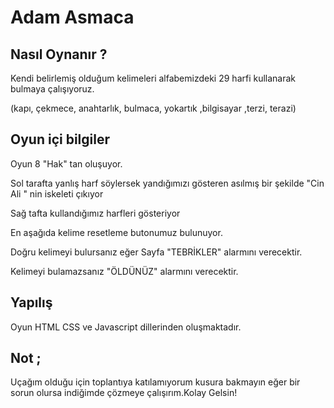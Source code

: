 # Adam Asmaca

## Nasıl Oynanır ?
Kendi belirlemiş olduğum kelimeleri alfabemizdeki 29 harfi kullanarak bulmaya çalışıyoruz.

(kapı, çekmece, anahtarlık, bulmaca, yokartık ,bilgisayar ,terzi, terazi)


## Oyun içi bilgiler 

Oyun 8 "Hak" tan oluşuyor.

Sol tarafta yanlış harf söylersek yandığımızı gösteren asılmış bir şekilde "Cin Ali " nin iskeleti çıkıyor 

Sağ tafta kullandığımız harfleri gösteriyor

En aşağıda kelime resetleme butonumuz bulunuyor.

Doğru kelimeyi bulursanız eğer Sayfa "TEBRİKLER" alarmını verecektir.

Kelimeyi bulamazsanız "ÖLDÜNÜZ" alarmını verecektir.

## Yapılış

Oyun HTML CSS ve Javascript dillerinden oluşmaktadır.

## Not ;

Uçağım olduğu için toplantıya katılamıyorum kusura bakmayın eğer bir sorun olursa
indiğimde çözmeye çalışırım.Kolay Gelsin!



